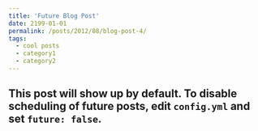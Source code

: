 ```yaml
---
title: 'Future Blog Post'
date: 2199-01-01
permalink: /posts/2012/08/blog-post-4/
tags:
  - cool posts
  - category1
  - category2
---
```


This post will show up by default. To disable scheduling of future posts, edit `config.yml` and set `future: false`. 
------

<script src="https://utteranc.es/client.js"
    repo="Wind-2375-like/Wind-2375-like.github.io"
    issue-term="pathname"
    theme="github-light"
    crossorigin="anonymous"
    async>
</script>